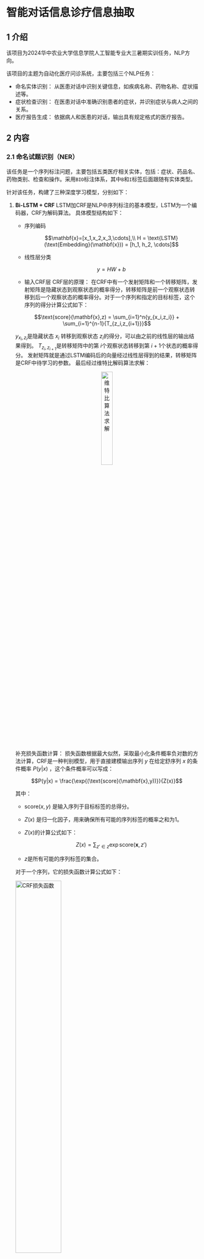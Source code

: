 # 智能对话信息诊疗信息抽取

## 1 介绍

 该项目为2024华中农业大学信息学院人工智能专业大三暑期实训任务，NLP方向。

该项目的主题为自动化医疗问诊系统，主要包括三个NLP任务：
- 命名实体识别：
  从医患对话中识别关键信息，如疾病名称、药物名称、症状描述等。
- 症状检查识别：
  在医患对话中准确识别患者的症状，并识别症状与病人之间的关系。
- 医疗报告生成：
  依据病人和医患的对话，输出具有规定格式的医疗报告。

## 2 内容
### 2.1 命名试题识别（NER）
该任务是一个序列标注问题，主要包括五类医疗相关实体，包括：症状、药品名、药物类别、检查和操作。采用`BIO`标注体系，其中`B`和`I`标签后面跟随有实体类型。

针对该任务，构建了三种深度学习模型，分别如下：
1. **Bi-LSTM + CRF**
   LSTM加CRF是NLP中序列标注的基本模型，LSTM为一个编码器，CRF为解码算法。
   具体模型结构如下：
   - 序列编码
     
     $$\mathbf{x}=[x_1,x_2,x_3,\cdots],\\
     H = \text{LSTM}(\text{Embedding}(\mathbf{x})) = [h_1, h_2, \cdots]$$

   - 线性层分类
     
     $$y = HW + b$$
   - 输入CRF层
    CRF层的原理：
    在CRF中有一个发射矩阵和一个转移矩阵，发射矩阵是隐藏状态到观察状态的概率得分，转移矩阵是前一个观察状态转移到后一个观察状态的概率得分。对于一个序列和指定的目标标签，这个序列的得分计算公式如下：

    $$\text{score}(\mathbf{x},z) = \sum_{i=1}^n{y_{x_i,z_i}} + \sum_{i=1}^{n-1}{T_{z_i,z_{i+1}}}$$
   
    $y_{x_i,z_i}$是隐藏状态 $x_i$ 转移到观察状态 $z_i$的得分，可以由之前的线性层的输出结果得到。 $T_{z_i,z_{i+1}}$是转移矩阵中的第 $i$个观察状态转移到第 $i+1$个状态的概率得分。
    发射矩阵就是通过LSTM编码后的向量经过线性层得到的结果，转移矩阵是CRF中待学习的参数。
    最后经过维特比解码算法求解：

    <div style="text-align: center">
      <img src="img/formula_z_start.png" alt="维特比算法求解" width="25%">
    </div>
     <!-- $$z^* = \argmax_z \text{score}(\mathbf{x},z)$$ -->
   
    补充损失函数计算：
    损失函数根据最大似然，采取最小化条件概率负对数的方法计算，CRF是一种判别模型，用于直接建模输出序列 $y$ 在给定舒序列 $x$ 的条件概率 $P(y|x)$ ，这个条件概率可以写成：
   
    $$P(y|x) = \frac{\exp{(\text{score}(\mathbf{x},y))}}{Z(x)}$$
   
    其中：
      - $\text{score}(x,y)$ 是输入序列于目标标签的总得分。
      - $Z(x)$ 是归一化因子，用来确保所有可能的序列标签的概率之和为1。
      - $Z(x)$的计算公式如下：
  
        $$Z(x) = \sum_{z'\in z} \exp{\text{score}(\mathbf{x},z')}$$
      - $z$是所有可能的序列标签的集合。

    对于一个序列，它的损失函数计算公式如下：
    
    <img src="img/formula_crf_loss.png" alt="CRF损失函数" width="50%">
    <!-- ```math
    \begin{aligned}
            \mathcal{L} &= -\log(P(\mathbf{x},y)) \\
            &= -\log \left(\frac{\exp{(\text{score}(\text{x},y))}}{Z(x)}\right) \\
            &= -\left(\text{score}(\text{x},y) - \log(Z(\mathbf{x})\right) \\
            &= -\left (\sum_{i=1}^n y_{x_i,z_i} 
            + \sum_{i=1}^{n-1}T_{z_i,z_{i+1}}
            - \log \sum_{z'\in z} \exp(\text{score}(\mathbf{x},z'))
            \right )
        \end{aligned}
    ``` -->

    穷举所有的可能序列计算分数复杂度很高，可以通过转移的方式计算$Z(\mathbf{x})$，具体推导过程见CSDN [BiLSTM中的CRF层（三）CRF损失函数](https://blog.csdn.net/u013963380/article/details/108696552)

3. **Bi-LSTM + word-level feature + CRF** 
   前面的模型之使用了字符级别的特征，在这个模型中，还是使用了词级别的特征并且通过注意力机制融合两种特征。
   具体模型设计如下：
   - 字符/词分割
     
     $$\mathbf{x} = \text{CharSplit}(\text{text}) = [x_1,x_2,\cdots]$$
   
     $$\mathbf{c} = \text{WordSplit}(\text{text}) = [c_1,c_2,\cdots]$$

   - 序列编码
     
     $$H_x = \text{LSTM}(\text{Embedding}(\textbf{x})) \in \mathbb{R}^{l \times d}$$

     $$H_c = \text{LSTM}(\text{Embedding}(\textbf{c})) \in \mathbb{R}^{s\times d}$$

   - 注意力融合
     
     $$Q =  W_QH_c^T \in \mathbb{R}^{s \times d}$$
     
     $$K =  W_KH_x^T \in \mathbb{R}^{l \times d}$$
     
     $$V=W_VH_c^T \in \mathbb{R}^{s \times d} $$
     
     $$H_x' = H_x+\text{softmax}(\frac{KQ^T}{\sqrt{d}})V$$

   - 线性层分类
  
     $$y = H_x'W + b$$

   - CRF解码
     
     同前

5. **BERT + CRF**
   同第一个，将编码器换成了BERT。

所有的模型均在model.py文件中，三个模型分别对应`NerModelLSTM`，`NerModelLSTMWord`，`NerModelBert`。

命名实体识别模型实验结果

|Model|dev F1|test F1|
|---|---|---|
|LSTM+CRF|0.9525|0.9526|
|LSTM+word feature+CRF|0.9628|0.9633|
|BERT+CRF|**0.9789**|**0.9781**|

### 2.2 症状识别
该任务要求从医患对话文本中识别出病人描述的症状信息，后续根据对话判断是否存在该症状。语料中包含329种标准化的症状名称。

该任务包含两个子任务，一个是对语料中识别出的实体进行标准化，另一个是根据对话判断病人是否存在该症状。对话语料为多句对话，一问一答的形式，所以解决该任务可以直接输入所有的问答数据，也可以一个问答一个问答地解决。这里采用的方案是第二种，第二种方案理论上会对症状存在性判断产生一定的影响。

**任务一：症状标准化**

1. **Word2Vec标准化**
  
    基本思路是根据语料训练一个Word2Vec模型，然后计算标注实体和标准化实体之间的相似度，取相似度最高的词作为标准化结果。
    分为以下几个步骤：
   - 数据集分词，Word2Vec训练
   - 根据BIO标签获取症状实体
   - 症状实体和标准化 
   - F1分数评估

    由于分词的原因，可能会存在一些标注出来的实体的词语不存在于Word2Vec模型之中，导致出错，这里可以采取拆分的解决方法，训练的时候把所有的单个字也用于训练，当找不到目标词的时候，将词拆成字，然后将所有字的对应的向量求和作为这个词的向量。

1. **BERT标准化**
   
   使用预训练的BER模型进行标准化，直接再BERT后面接线性层进行分类即可。由于一个实体可能包含多个token，这里使用特殊token“*”来标记实体，将这个特殊token的embedding作为这个实体的embedding。分为以下几个步骤:
   - 给序列添加特殊token“*”

      $$\text{Text} = [t_1,t_2,*,t^e_3,t^e_4*,\cdots]$$
   - 序列编码

      $$H = \text{BERT} = [h_1,h_2,\cdots]$$
    
   - 取出实体编码，线性层分类

      $$h_{e_i} = H[pos^*_i]$$

      $$P^{e_i} = \text{softmax}(Wh_{e_i} + b)$$
    
    - 损失函数

      $$\mathcal{L} = -\frac{1}{|\mathcal{E}|}\sum_{e \in \mathcal{E}} \sum_i^k y^e_i\log(p^e_i)$$

**任务二：症状识别**

  一段对话中，可能存在多个症状实体，或者没有症状实体，一个一个挑选出来很麻烦，为了实现较高的并行计算效率，分类模型直接对331种症状进行有、无和不确定的三分类。具体做法是构建一个 $M\in \mathbb{R}^{m\times d}$ 矩阵，后续使用带 $\tanh$ 激活的Hadamard积的形式来融合句子嵌入和症状矩阵， 最后通过一个线性层进行分类。

1. LSTM+softmax
  
    LSTM作为编码器，然后分类，第一个token的embedding作为整个句子的embedding（这里不应该这样做的，选择最后一个应该要好一点，或者对填充部分做一个mask，然后使用注意力机制融合得到句子的embedding更好）。

    - 序列编码，获得句子嵌入

      $$H = \text{BERT}(\mathbf{x})$$

      $$h_s = H[0]$$

    - 融入症状向量矩阵，进行线性分类

      $$p = W(\tanh(h_s\odot M)^T) + b$$

    - 损失函数

      $$\mathcal{L} = -\frac{1}{n}\sum_{i=1}^n \sum_{j=1}^ky_i\log(p_j)$$

2. BERT+softmax
  
   换汤不换碗

3. BERT+Syntax Tree+GAT

    构建句法树，然后使用图注意力卷积融合embedding

    - 使用spacy构建语法树

      $$\text{Edge} = \text{spacy}(\mathbf{x})$$

      <img src="img/syntaxtree.png" alt="句法树" width="100%">

    - 序列编码，获得句子嵌入

      $$H = \text{BERT}(\mathbf{x})$$

    - 使用图注意卷积

      $$H'=\text{GAT}(H,\text{Edge})$$

      $$h_s' = H[0]$$
    
    - 融入症状向量矩阵，线性分类

      $$p = W(\tanh(h_s\odot M)^T) + b$$

    - 损失函数

      同前

**实验结果**

症状标准化：
  |Model|dev F1|test F1|
  |---|---|---|
  |Word2Vec|0.48|0.42|
  |BERT|**0.9865**|**0.9901**|

症状识别
  |Model|dev F1|test F1|
  |---|---|---|
  |BERT+softmax|**0.7591**|**0.7598**|
  |BERT+Syntax Tree+GAT|0.7562|0.7545|
  |LSTM+softmax|0.7537|0.7488|


### 2.3 医疗报告生成

使用生成式模型BART来生成报告。
- 首先进行数据处理，获得对话内容和目标报告文本

  从数据集中获得对话文本，前面加上角色

  <img src="img/dialogue.png" alt="对话文本" width="100%">

  报告内容用竖线｜连接起来

  <img src="img/report.png" alt="报告文本" width="100%">

- 对话文本作为输入内容，报告内容作为输出目标微调BART模型

实验结果

|Model|dev-rougue1|dev-rougue2|dev-rogueL|test-rouge1|test-rouge2|test-rougeL|
|---|---|---|---|---|---|---|
|BART|0.0003|0.0001|0.0003|0.0003|0.0001|0.0003|

> rouge评估的代码可能有些问题，所以导致rouge的分数很低，最后的输出的文本结果还是能够看一点的，感觉评分不应该这么低。

样例展示：

- 输入
  
  <img src="img/sample_input.png" alt="样例输入" width="100%">

- 输出

  <img src="img/sample_output.png" alt="样例模型输出" width="80%">

- 目标；

  <img src="img/sample_target.png" alt="样例目标结果" width="80%">


## 3 总结

这次实训的NLP任务是一个信息抽取相关的项目，涉及序列标注、实体标准化、分类、生成式任务。都是NLP的经典任务，通过此次实训，能够有效提升对一些经典模型例如LSTM、BERT的使用熟练度和深度学习模型训练和评估的编码能力。

总体来说，该项目的完成度不错，多种方式，多种模型均有实现。有一些细节方面有些不足，比如Word2Vec实体标准化那里对于不存在的词没有使用字拆解来替代。任务之间没有使用上一个人的预测结果来进行模型评估，而是直接使用数据集中的结果来进行的评估，所以和真实的任务评估相比较，后续的任务的评估分数是偏高的。


